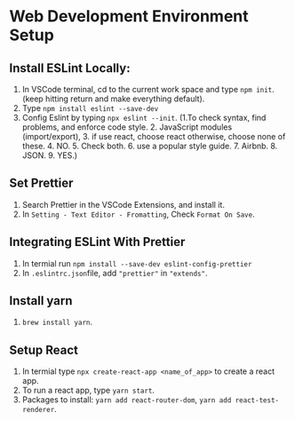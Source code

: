 # Web Development Environment Setup
## Install ESLint Locally:
1. In VSCode terminal, cd to the current work space and type `npm init`. (keep hitting return and make everything default).
2. Type `npm install eslint --save-dev`
3. Config Eslint by typing `npx eslint --init`. (1.To check syntax, find problems, and enforce code style. 2. JavaScript modules (import/export), 3. if use react, choose react otherwise, choose none of these. 4. NO. 5. Check both. 6. use a popular style guide. 7. Airbnb. 8. JSON. 9. YES.)

## Set Prettier
1. Search Prettier in the VSCode Extensions, and install it.
2. In `Setting - Text Editor - Fromatting`, Check `Format On Save`.

## Integrating ESLint With Prettier
1. In termial run `npm install --save-dev eslint-config-prettier`
2. In `.eslintrc.json`file, add `"prettier"` in `"extends"`.

## Install yarn
1. `brew install yarn`.

## Setup React
1. In termial type `npx create-react-app <name_of_app>` to create a react app.
2. To run a react app, type `yarn start`.
3. Packages to install: `yarn add react-router-dom`, `yarn add react-test-renderer`.
